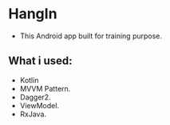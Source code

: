 # HangIn
* This Android app built for training purpose.

## What i used:

* Kotlin
* MVVM Pattern.
* Dagger2.
* ViewModel.
* RxJava.
